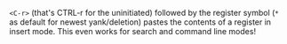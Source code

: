 `<C-r>` (that's CTRL-r for the uninitiated) followed by the register symbol (`*` as default for newest yank/deletion) pastes the contents of a register  in insert mode. This even works for search and command line modes!